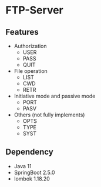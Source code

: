 # FTP-Server

## Features
- Authorization
  - USER
  - PASS
  - QUIT
- File operation
  - LIST
  - CWD
  - RETR
- Initiative mode and passive mode
  - PORT
  - PASV
- Others (not fully implements)
  - OPTS
  - TYPE
  - SYST

## Dependency
- Java 11
- SpringBoot 2.5.0
- lombok 1.18.20

